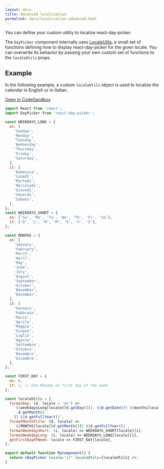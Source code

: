 ```yaml
---
layout: docs
title: Advanced localization
permalink: docs/localization-advanced.html
---
```


You can define your custom utility to localize react-day-picker.

The `DayPicker` component internally uses [LocaleUtils](utils-locale.md), a small set of functions defining how to display react-day-picker for the given locale. You can overwrite its behavior by passing your own custom set of functions to the `localeUtils` props.

## Example

In the following example, a custom `localeUtils` object is used to localize the calendar in English or in Italian.

[Open in CodeSandbox](https://codesandbox.io/s/Rjg9jJrE)

```jsx
import React from 'react';
import DayPicker from 'react-day-picker';

const WEEKDAYS_LONG = {
  en: [
    'Sunday',
    'Monday',
    'Tuesday',
    'Wednesday',
    'Thursday',
    'Friday',
    'Saturday',
  ],
  it: [
    'Domenica',
    'Lunedì',
    'Martedì',
    'Mercoledì',
    'Giovedì',
    'Venerdì',
    'Sabato',
  ],
};
const WEEKDAYS_SHORT = {
  en: ['Su', 'Mo', 'Tu', 'We', 'Th', 'Fr', 'Sa'],
  it: ['D', 'L', 'M', 'M', 'G', 'V', 'S'],
};

const MONTHS = {
  en: [
    'January',
    'February',
    'March',
    'April',
    'May',
    'June',
    'July',
    'August',
    'September',
    'October',
    'November',
    'December',
  ],
  it: [
    'Gennaio',
    'Febbraio',
    'Marzo',
    'Aprile',
    'Maggio',
    'Giugno',
    'Luglio',
    'Agosto',
    'Settembre',
    'Ottobre',
    'Novembre',
    'Dicembre',
  ],
};

const FIRST_DAY = {
  en: 0,
  it: 1, // Use Monday as first day of the week
};

const localeUtils = {
  formatDay: (d, locale = 'en') =>
    `${weekdaysLong[locale][d.getDay()]}, ${d.getDate()} ${months[locale][
      d.getMonth()
    ]} ${d.getFullYear()}`,
  formatMonthTitle: (d, locale) =>
    `${MONTHS[locale][d.getMonth()]} ${d.getFullYear()}`,
  formatWeekdayShort: (i, locale) => WEEKDAYS_SHORT[locale][i],
  formatWeekdayLong: (i, locale) => WEEKDAYS_LONG[locale][i],
  getFirstDayOfWeek: locale => FIRST_DAY[locale],
};

export default function MyComponent() {
  return <DayPicker locale="it" localeUtils={localeUtils} />;
}
```
